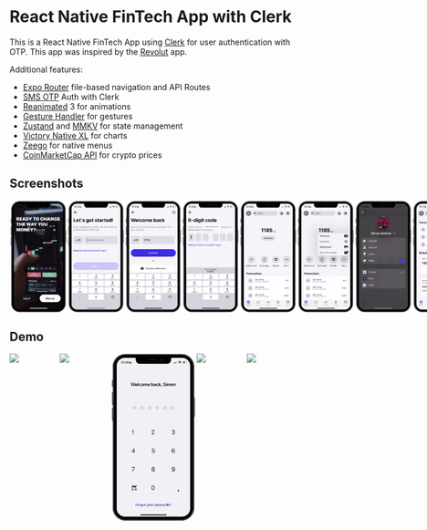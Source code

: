 # React Native FinTech App with Clerk

This is a React Native FinTech App using [Clerk](https://go.clerk.com/tQXLCe8) for user authentication with OTP. This app was inspired by the [Revolut](https://www.revolut.com/) app.

Additional features:

- [Expo Router](https://docs.expo.dev/routing/introduction/) file-based navigation and API Routes
- [SMS OTP](https://clerk.com/docs/custom-flows/email-sms-otp?utm_source=sponsorship&utm_medium=github&utm_campaign=simong&utm_content=rn-fintech) Auth with Clerk
- [Reanimated](https://docs.swmansion.com/react-native-reanimated/) 3 for animations
- [Gesture Handler](https://docs.swmansion.com/react-native-gesture-handler/) for gestures
- [Zustand](https://zustand-demo.pmnd.rs/) and [MMKV](https://github.com/mrousavy/react-native-mmkv) for state management
- [Victory Native XL](https://commerce.nearform.com/open-source/victory-native) for charts
- [Zeego](https://zeego.dev/start) for native menus
- [CoinMarketCap API](https://coinmarketcap.com/api/documentation/v1/) for crypto prices

## Screenshots

<div style="display: flex; flex-direction: 'row';">
<img src="./screenshots/1.png" width=20%>
<img src="./screenshots/2.png" width=20%>
<img src="./screenshots/3.png" width=20%>
<img src="./screenshots/4.png" width=20%>
<img src="./screenshots/5.png" width=20%>
<img src="./screenshots/6.png" width=20%>
<img src="./screenshots/7.png" width=20%>
<img src="./screenshots/8.png" width=20%>
<img src="./screenshots/9.png" width=20%>
<img src="./screenshots/10.png" width=20%>
<img src="./screenshots/11.png" width=20%>

</div>

## Demo

<div style="display: flex; flex-direction: 'row';">
<img src="./screenshots/login.gif" width=30%>
<img src="./screenshots/state.gif" width=30%>
<img src="./screenshots/lockscreen.gif" width=30%>
<img src="./screenshots/charts.gif" width=30%>
<img src="./screenshots/icon.gif" width=30%>


</div>
